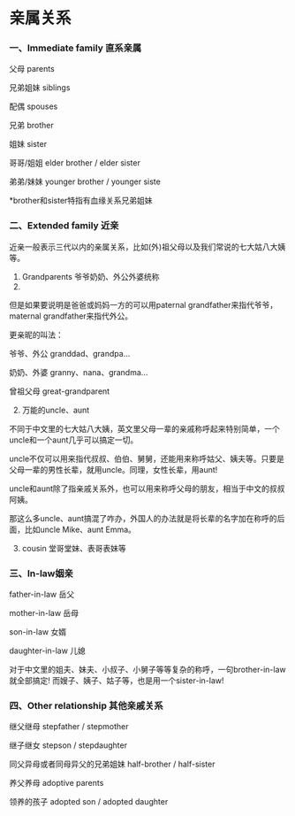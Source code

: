 # 亲属关系

### 一、Immediate family 直系亲属
父母 parents

兄弟姐妹 siblings

配偶 spouses

兄弟 brother

姐妹 sister

哥哥/姐姐 elder brother / elder sister

弟弟/妹妹 younger brother / younger siste

*brother和sister特指有血缘关系兄弟姐妹

### 二、Extended family 近亲

近亲一般表示三代以内的亲属关系，比如(外)祖父母以及我们常说的七大姑八大姨等。

1. Grandparents 爷爷奶奶、外公外婆统称
2. 
但是如果要说明是爸爸或妈妈一方的可以用paternal grandfather来指代爷爷，maternal grandfather来指代外公。

更亲昵的叫法：

爷爷、外公 granddad、grandpa...

奶奶、外婆 granny、nana、grandma...

曾祖父母 great-grandparent

2. 万能的uncle、aunt

不同于中文里的七大姑八大姨，英文里父母一辈的亲戚称呼起来特别简单，一个uncle和一个aunt几乎可以搞定一切。

uncle不仅可以用来指代叔叔、伯伯、舅舅，还能用来称呼姑父、姨夫等。只要是父母一辈的男性长辈，就用uncle。同理，女性长辈，用aunt!

uncle和aunt除了指亲戚关系外，也可以用来称呼父母的朋友，相当于中文的叔叔阿姨。

那这么多uncle、aunt搞混了咋办，外国人的办法就是将长辈的名字加在称呼的后面，比如uncle Mike、aunt Emma。

3. cousin 堂哥堂妹、表哥表妹等

### 三、In-law姻亲

father-in-law 岳父

mother-in-law 岳母

son-in-law 女婿

daughter-in-law 儿媳

对于中文里的姐夫、妹夫、小叔子、小舅子等等复杂的称呼，一句brother-in-law就全部搞定! 而嫂子、姨子、姑子等，也是用一个sister-in-law!

### 四、Other relationship 其他亲戚关系

继父继母 stepfather / stepmother

继子继女 stepson / stepdaughter

同父异母或者同母异父的兄弟姐妹 half-brother / half-sister

养父养母 adoptive parents

领养的孩子 adopted son / adopted daughter
